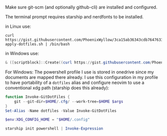 Make sure git-scm (and optionally github-cli) are installed and configured.

The terminal prompt requires starship and nerdfonts to be installed.

in Linux use:
```shell
curl https://gist.githubusercontent.com/PhoenixWyllow/3ca15ab36343cdb7647633b9538bfdb0/raw/linux-apply-dotfiles.sh | /bin/bash
```

in Windows use:
```powershell
& ([scriptblock]::Create((curl https://gist.githubusercontent.com/PhoenixWyllow/f9f3950ec3bb4ef11e229d6761c77c5e/raw/win-apply-dotfiles.ps1).Content))
```

For Windows: The powershell profile I use is stored in onedrive since my documents are mapped there already.
I use this configuration in my profile to have portability of a `dotfiles` alias and configure neovim to use a conventional xdg path (starship does this already):

```powershell
function Invoke-GitDotFiles {
    git --git-dir=$HOME/.cfg/ --work-tree=$HOME $args
}
Set-Alias -Name dotfiles -Value Invoke-GitDotFiles

$env:XDG_CONFIG_HOME = "$HOME/.config"

starship init powershell | Invoke-Expression
```
